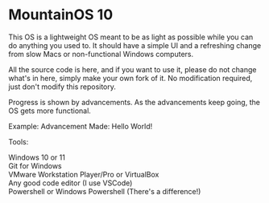 # MountainOS 10

This OS is a lightweight OS meant to be as light as possible while you can do anything you used to. It should have a simple UI and a refreshing change from slow Macs or non-functional Windows computers.

All the source code is here, and if you want to use it, please do not change what's in here, simply make your own fork of it. No modification required, just don't modify this repository.

Progress is shown by advancements. As the advancements keep going, the OS gets more functional. 

Example: Advancement Made: Hello World! 

Tools:

Windows 10 or 11  
Git for Windows  
VMware Workstation Player/Pro or VirtualBox  
Any good code editor (I use VSCode)  
Powershell or Windows Powershell (There's a difference!)  
